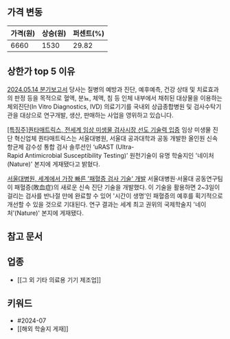 ## 가격 변동
| 가격(원) | 상승(원) | 퍼센트(%) |
| ----- | ----- | ------ |
| 6660  | 1530  | 29.82  |
## 상한가 top 5 이유
[2024.05.14 분기보고서](https://dart.fss.or.kr/dsaf001/main.do?rcpNo=20240514001107)
당사는 질병의 예방과 진단, 예후예측, 건강 상태 및 치료효과의 판정 등을 목적으로 혈액, 분뇨, 체액, 침 등 인체 내부에서 채취된 대상물을 이용하는 체외진단(In Vitro Diagnostics, IVD) 의료기기를 국내외 상급종합병원 및 검사수탁기관을 대상으로 연구개발, 생산, 판매하는 사업을 영위하고 있습니다.

[[특징주]퀀타매트릭스, 전세계 임상 미생물 검사시장 선도 기술력 입증](https://n.news.naver.com/mnews/article/277/0005450675)
임상 미생물 진단 혁신업체 퀀타매트릭스는 서울대병원, 서울대 공과대학과 공동 개발한 올인원 신속 항균제 감수성 통합 검사 솔루션인 ‘uRAST (Ultra-Rapid Antimicrobial Susceptibility Testing)’ 원천기술이 유명 학술지인 '네이처(Nature)' 본지에 게재됐다고 밝혔다.

[서울대병원, 세계에서 가장 빠른 '패혈증 검사 기술' 개발](https://n.news.naver.com/mnews/article/008/0005068572)
서울대병원·서울대 공동연구팀이 패혈증(敗血症)의 새로운 신속 진단 기술을 개발했다. 이 기술을 활용하면 2~3일이 걸리는 검사를 반나절 만에 완료할 수 있어 '시간이 생명'인 패혈증의 예후를 획기적으로 개선할 수 있을 것으로 기대된다. 연구 결과는 세계 최고 권위의 국제학술지 '네이처'(Nature)' 본지에 게재됐다.
## 참고 문서
## 업종
- [[그 외 기타 의료용 기기 제조업]]
## 키워드
- #2024-07 
- [[해외 학술지 게재]]